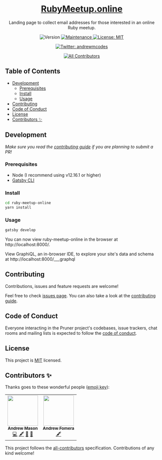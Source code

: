 <h1 align="center">
  <a href="https://rubymeetup.online" target="_blank" rel="noopener noreferrer">RubyMeetup.online</a>
</h1>

<p align="center">Landing page to collect email addresses for those interested in an online Ruby meetup.</p>
<p align="center">
  <img alt="Version" src="https://img.shields.io/badge/version-0.0.1-blue.svg?cacheSeconds=2592000" />
  <a href="https://github.com/andrewmcodes/ruby-meetup-online/graphs/commit-activity" target="_blank">
    <img alt="Maintenance" src="https://img.shields.io/badge/Maintained%3F-yes-green.svg" />
  </a>
  <a href="https://github.com/andrewmcodes/ruby-meetup-online/blob/master/LICENSE" target="_blank">
    <img alt="License: MIT" src="https://img.shields.io/github/license/andrewmcodes/ruby-meetup-online" />
  </a>
</p>
<p align="center">
  <a href="https://twitter.com/andrewmcodes" target="_blank">
    <img alt="Twitter: andrewmcodes" src="https://img.shields.io/twitter/follow/andrewmcodes.svg?style=social" />
  </a>
</p>
<div align="center">

<!-- prettier-ignore-start -->
<!-- ALL-CONTRIBUTORS-BADGE:START - Do not remove or modify this section -->

[![All Contributors](https://img.shields.io/badge/all_contributors-2-orange.svg?style=flat-square)](#contributors-)

<!-- ALL-CONTRIBUTORS-BADGE:END -->
<!-- prettier-ignore-end -->

</div>

## Table of Contents

- [Development](#development)
  - [Prerequisites](#prerequisites)
  - [Install](#install)
  - [Usage](#usage)
- [Contributing](#contributing)
- [Code of Conduct](#code-of-conduct)
- [License](#license)
- [Contributors ✨](#contributors-)

## Development

_Make sure you read the [contributing guide](https://github.com/andrewmcodes/ruby-meetup-online/blob/master/CONTRIBUTING.md) if you are planning to submit a PR!_

### Prerequisites

- Node (I recommend using v12.16.1 or higher)
- [Gatsby CLI](https://www.gatsbyjs.org/docs/)

### Install

```sh
cd ruby-meetup-online
yarn install
```

### Usage

```sh
gatsby develop
```

You can now view ruby-meetup-online in the browser at http://localhost:8000/.

View GraphiQL, an in-browser IDE, to explore your site's data and schema at http://localhost:8000/___graphql

## Contributing

Contributions, issues and feature requests are welcome!

Feel free to check [issues page](https://github.com/andrewmcodes/ruby-meetup-online/issues). You can also take a look at the [contributing guide](https://github.com/andrewmcodes/ruby-meetup-online/blob/master/CONTRIBUTING.md).

## Code of Conduct

Everyone interacting in the Pruner project's codebases, issue trackers, chat rooms and mailing lists is expected to follow the [code of conduct](https://github.com/andrewmcodes/pruner/blob/master/CODE_OF_CONDUCT.md).

## License

This project is [MIT](https://github.com/andrewmcodes/ruby-meetup-online/blob/master/LICENSE) licensed.

## Contributors ✨

Thanks goes to these wonderful people ([emoji key](https://allcontributors.org/docs/en/emoji-key)):

<!-- prettier-ignore-start -->
<!-- ALL-CONTRIBUTORS-LIST:START - Do not remove or modify this section -->
<!-- markdownlint-disable -->
<table>
  <tr>
    <td align="center"><a href="https://www.andrewm.codes"><img src="https://avatars1.githubusercontent.com/u/18423853?v=4" width="100px;" alt=""/><br /><sub><b>Andrew Mason</b></sub></a><br /><a href="https://github.com/andrewmcodes/ruby-meetup-online/commits?author=andrewmcodes" title="Code">💻</a> <a href="#content-andrewmcodes" title="Content">🖋</a> <a href="https://github.com/andrewmcodes/ruby-meetup-online/commits?author=andrewmcodes" title="Documentation">📖</a> <a href="#design-andrewmcodes" title="Design">🎨</a></td>
    <td align="center"><a href="https://andrewfomera.com"><img src="https://avatars1.githubusercontent.com/u/1741179?v=4" width="100px;" alt=""/><br /><sub><b>Andrew Fomera</b></sub></a><br /><a href="#content-king601" title="Content">🖋</a></td>
  </tr>
</table>

<!-- markdownlint-enable -->
<!-- ALL-CONTRIBUTORS-LIST:END -->
<!-- prettier-ignore-end -->

This project follows the [all-contributors](https://github.com/all-contributors/all-contributors) specification. Contributions of any kind welcome!
